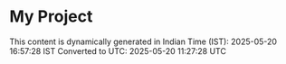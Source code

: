 # My Project

This content is dynamically generated in Indian Time (IST): 2025-05-20 16:57:28 IST
Converted to UTC: 2025-05-20 11:27:28 UTC
